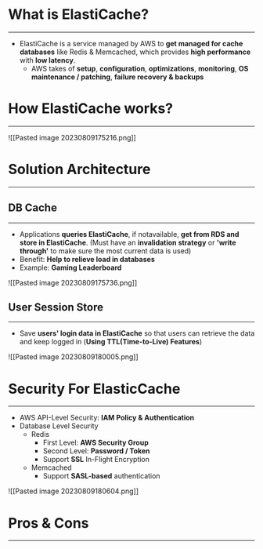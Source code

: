 # What is ElastiCache?
---

* ElastiCache is a service managed by AWS to **get managed for cache databases** like Redis & Memcached, which provides **high performance** with **low latency**.
	* AWS takes of **setup**, **configuration**, **optimizations**, **monitoring**, **OS maintenance / patching**, **failure recovery & backups**

# How ElastiCache works?
---

![[Pasted image 20230809175216.png]]

# Solution Architecture
---

## DB Cache
---
* Applications **queries ElastiCache**, if notavailable, **get from RDS and store in ElastiCache**. (Must have an **invalidation strategy** or **'write through'** to make sure the most current data is used)
* Benefit: **Help to relieve load in databases**
* Example: **Gaming Leaderboard**

![[Pasted image 20230809175736.png]]

## User Session Store
---

* Save **users' login data in ElastiCache** so that users can retrieve the data and keep logged in (**Using TTL(Time-to-Live) Features**)

![[Pasted image 20230809180005.png]]

# Security For ElasticCache
---

* AWS API-Level Security: **IAM Policy & Authentication**
* Database Level Security
	* Redis
		* First Level: **AWS Security Group**
		* Second Level: **Password / Token** 
		* Support **SSL** In-Flight Encryption
	* Memcached
		* Support **SASL-based** authentication

![[Pasted image 20230809180604.png]]

# Pros & Cons
---
